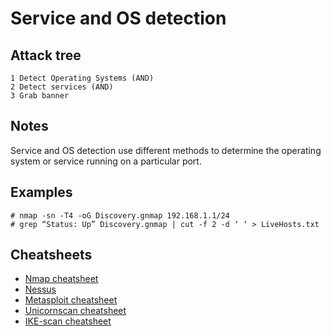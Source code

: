 # Service and OS detection

## Attack tree

```text
1 Detect Operating Systems (AND)
2 Detect services (AND)
3 Grab banner
```
## Notes

Service and OS detection use different methods to determine the operating system or service running on a particular port.

## Examples

```text
# nmap -sn -T4 -oG Discovery.gnmap 192.168.1.1/24
# grep “Status: Up” Discovery.gnmap | cut -f 2 -d ‘ ‘ > LiveHosts.txt
```

## Cheatsheets

* [Nmap cheatsheet](https://tymyrddin.github.io/cheatsheets/docs/scanning/Nmap-cheatsheet.html)
* [Nessus](https://tymyrddin.github.io/cheatsheets/docs/scanning/Nessus-cheatsheet.html)
* [Metasploit cheatsheet](https://assets.contentstack.io/v3/assets/blt36c2e63521272fdc/blt2666925c05bfae0c/5e34a63e07e2907e353a2f5b/metasploit-cheat-sheet-2.pdf)
* [Unicornscan cheatsheet](https://tymyrddin.github.io/cheatsheets/docs/scanning/Unicornscan-cheatsheet.html)
* [IKE-scan cheatsheet](https://tymyrddin.github.io/cheatsheets/docs/scanning/IKE-scan-cheatsheet.html)



